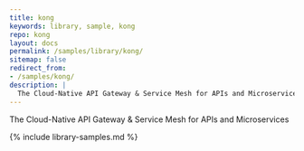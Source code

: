 ```yaml
---
title: kong
keywords: library, sample, kong
repo: kong
layout: docs
permalink: /samples/library/kong/
sitemap: false
redirect_from:
- /samples/kong/
description: |
  The Cloud-Native API Gateway & Service Mesh for APIs and Microservices
---
```


The Cloud-Native API Gateway & Service Mesh for APIs and Microservices


{% include library-samples.md %}
